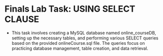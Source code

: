 # Finals Lab Task: USING SELECT CLAUSE
- This task involves creating a MySQL database named online_courseDB, setting up the necessary tables, and performing various SELECT queries based on the provided onlineCourse.sql file. The queries focus on practicing database management, table creation, and data retrieval.
## 
